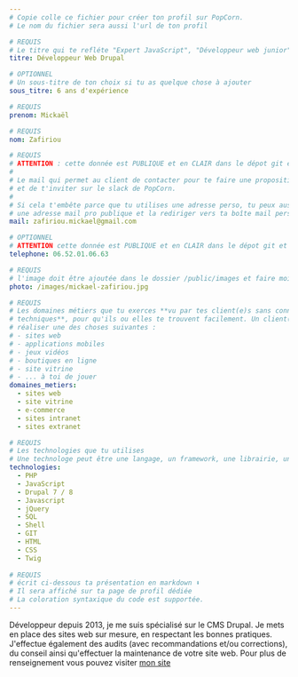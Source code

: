 ```yaml
---
# Copie colle ce fichier pour créer ton profil sur PopCorn.
# Le nom du fichier sera aussi l'url de ton profil

# REQUIS
# Le titre qui te refléte "Expert JavaScript", "Développeur web junior"
titre: Développeur Web Drupal

# OPTIONNEL
# Un sous-titre de ton choix si tu as quelque chose à ajouter
sous_titre: 6 ans d'expérience

# REQUIS
prenom: Mickaël

# REQUIS
nom: Zafiriou

# REQUIS
# ATTENTION : cette donnée est PUBLIQUE et en CLAIR dans le dépot git et sur le site
#
# Le mail qui permet au client de contacter pour te faire une proposition de projet
# et de t'inviter sur le slack de PopCorn.
#
# Si cela t'embête parce que tu utilises une adresse perso, tu peux aussi te créer
# une adresse mail pro publique et la rediriger vers ta boîte mail perso
mail: zafiriou.mickael@gmail.com

# OPTIONNEL
# ATTENTION cette donnée est PUBLIQUE et en CLAIR dans le dépot git et sur le site
telephone: 06.52.01.06.63

# REQUIS
# l'image doit être ajoutée dans le dossier /public/images et faire moins de 100ko ! Sa hauteur affichée sur le site sera de 300px, elle s'adaptera comme elle peut au responsive avec du css.
photo: /images/mickael-zafiriou.jpg

# REQUIS
# Les domaines métiers que tu exerces **vu par tes client(e)s sans connaissances
# techniques**, pour qu'ils ou elles te trouvent facilement. Un client(e) veut par exemple
# réaliser une des choses suivantes :
# - sites web
# - applications mobiles
# - jeux vidéos
# - boutiques en ligne
# - site vitrine
# - ... à toi de jouer
domaines_metiers:
  - sites web
  - site vitrine
  - e-commerce
  - sites intranet
  - sites extranet

# REQUIS
# Les technologies que tu utilises
# Une technologe peut être une langage, un framework, une librairie, un CMS ...
technologies:
  - PHP
  - JavaScript
  - Drupal 7 / 8
  - Javascript
  - jQuery
  - SQL
  - Shell
  - GIT
  - HTML
  - CSS
  - Twig
  
# REQUIS
# écrit ci-dessous ta présentation en markdown ⬇️
# Il sera affiché sur ta page de profil dédiée
# La coloration syntaxique du code est supportée.
---
```


Développeur depuis 2013, je me suis spécialisé sur le CMS Drupal. Je mets en place des sites web sur mesure, en respectant les bonnes pratiques. J'effectue également des audits (avec recommandations et/ou corrections), du conseil ainsi qu'effectuer la maintenance de votre site web. Pour plus de renseignement vous pouvez visiter [mon site](https://www.mixalis.com/)
